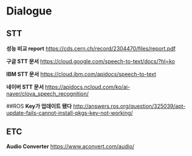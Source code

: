 # Dialogue

## STT
**성능 비교 report**
https://cds.cern.ch/record/2304470/files/report.pdf

**구글 STT 문서**
https://cloud.google.com/speech-to-text/docs/?hl=ko

**IBM STT 문서**
https://cloud.ibm.com/apidocs/speech-to-text

**네이버 STT 문서**
https://apidocs.ncloud.com/ko/ai-naver/clova_speech_recognition/


##ROS
**Key가 업데이트 됐다**
http://answers.ros.org/question/325039/apt-update-fails-cannot-install-pkgs-key-not-working/


## ETC
**Audio Converter**
https://www.aconvert.com/audio/
